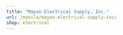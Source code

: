 ```yaml
---
title: "Mayon Electrical Supply, Inc."
url: /manila/mayon-electrical-supply-inc/
shop: electrical
---
```

